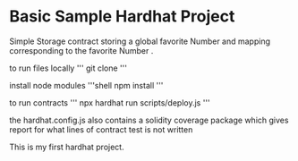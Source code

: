 # Basic Sample Hardhat Project

Simple Storage contract storing a global favorite Number and mapping corresponding to the favorite Number .

to run files locally
'''
git clone 
'''

install node modules
'''shell
npm install 
'''

to run contracts 
'''
npx hardhat run scripts/deploy.js
'''

the hardhat.config.js also contains a solidity coverage package which gives report for what lines of contract test is not written

This is my first hardhat project. 


